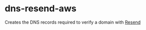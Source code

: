 # dns-resend-aws

Creates the DNS records required to verify a domain with [Resend](https://resend.com/)
